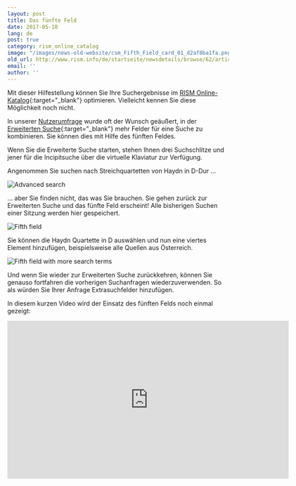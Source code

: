 ```yaml
---
layout: post
title: Das fünfte Feld
date: 2017-05-10
lang: de
post: true
category: rism_online_catalog
image: "/images/news-old-website/csm_Fifth_Field_card_01_d2af8ba1fa.png"
old_url: http://www.rism.info/de/startseite/newsdetails/browse/62/article/64/the-fifth-field.html
email: ''
author: ''
---
```



Mit dieser Hilfestellung können Sie Ihre Suchergebnisse im [RISM Online-Katalog](https://opac.rism.info/){:target="_blank"} optimieren. Vielleicht kennen Sie diese Möglichkeit noch nicht.



In unserer [Nutzerumfrage](/de/community/rism-nutzerstudie.html) wurde oft der Wunsch geäußert, in der [Erweiterten Suche](https://opac.rism.info/metaopac/start.do?View=rism&SearchType=2&Language=en){:target="_blank"} mehr Felder für eine Suche zu kombinieren. Sie können dies mit Hilfe des fünften Feldes.

Wenn Sie die Erweiterte Suche starten, stehen Ihnen drei Suchschlitze und jener für die Incipitsuche über die virtuelle Klaviatur zur Verfügung.

Angenommen Sie suchen nach Streichquartetten von Haydn in D-Dur ...

![Advanced search](http://rism.info/resources-old-website/news/Fuenftes_Feld1.jpg)

… aber Sie finden nicht, das was Sie brauchen. Sie gehen zurück zur Erweiterten Suche und das fünfte Feld erscheint! Alle bisherigen Suchen einer Sitzung werden hier gespeichert.

![Fifth field](http://rism.info/resources-old-website/news/Fuenftes_Feld2_1010_x_395.jpg)

Sie können die Haydn Quartette in D auswählen und nun eine viertes Element hinzufügen, beispielsweise alle Quellen aus Österreich.

![Fifth field with more search terms](http://rism.info/resources-old-website/news/Fuenftes_Feld3_1007_x_363.jpg)

Und wenn Sie wieder zur Erweiterten Suche zurückkehren, können Sie genauso fortfahren die vorherigen Suchanfragen wiederzuverwenden. So als würden Sie Ihrer Anfrage Extrasuchfelder hinzufügen.


In diesem kurzen Video wird der Einsatz des fünften Felds noch einmal gezeigt:



<iframe src="https://www.youtube.com/embed/Qboev7w_QJI?ecver=2" width="640" height="360" frameborder="0" allowfullscreen></iframe>




